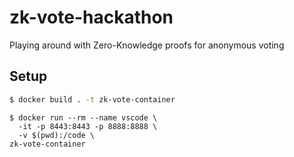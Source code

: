 # zk-vote-hackathon
Playing around with Zero-Knowledge proofs for anonymous voting

## Setup

```bash
$ docker build . -t zk-vote-container
```

```
$ docker run --rm --name vscode \
  -it -p 8443:8443 -p 8888:8888 \
  -v $(pwd):/code \
zk-vote-container
```